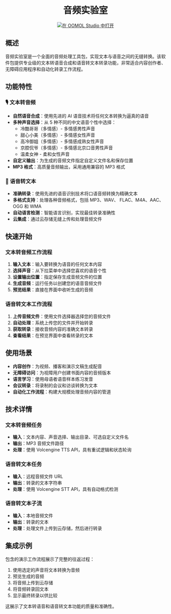 <div align=center>
	<h1>音频实验室</h1>
	<p><a href="https://hub.oomol.com/package/audio-lab?open=true" target="_blank"><img src="https://static.oomol.com/assets/button.svg" alt="在 OOMOL Studio 中打开" /></a></p>
</div>

## 概述

音频实验室是一个全面的音频处理工具包，实现文本与语音之间的无缝转换。该软件包提供专业级的文本转语音合成和语音转文本转录功能，非常适合内容创作者、无障碍应用程序和自动化转录工作流程。

## 功能特性

### 🎙️ 文本转音频
- **自然语音合成**：使用先进的 AI 语音技术将任何文本转换为逼真的语音
- **多种声音选择**：从 5 种不同的中文语音个性中选择：
  - 冷酷哥哥（多情感）- 多情感男性声音
  - 甜心小美（多情感）- 多情感女性声音
  - 高冷御姐（多情感）- 多情感成熟女性声音
  - 京腔侃爷（多情感）- 多情感北京口音男性声音
  - 温柔女神 - 柔和女性声音
- **自定义输出**：为生成的音频文件指定自定义文件名和保存位置
- **MP3 格式**：高质量音频输出，采用通用兼容的 MP3 格式

### 📝 语音转文本
- **准确转录**：使用先进的语音识别技术将口语音频转换为精确文本
- **多格式支持**：处理各种音频格式，包括 MP3、WAV、 FLAC、M4A、AAC、OGG 和 WMA
- **自动语言检测**：智能语言识别，实现最佳转录准确性
- **云集成**：通过云存储无缝上传和处理音频文件

## 快速开始

### 文本转音频工作流程
1. **输入文本**：输入要转换为语音的任何文本内容
2. **选择声音**：从下拉菜单中选择您喜欢的语音个性
3. **设置输出位置**：指定保存生成音频文件的位置
4. **生成音频**：运行任务以创建您的语音音频文件
5. **预览结果**：直接在界面中收听生成的音频

### 语音转文本工作流程
1. **上传音频文件**：使用文件选择器选择您的音频文件
2. **自动处理**：系统上传您的文件并开始转录
3. **获取转录**：接收音频内容的准确文本转录
4. **查看结果**：在预览界面中查看转录的文本

## 使用场景

- **内容创作**：为视频、播客和演示文稿生成配音
- **无障碍访问**：为视障用户创建书面内容的音频版本
- **语言学习**：使用母语者语音样本练习发音
- **会议转录**：将录制的会议和访谈转换为文本
- **自动化工作流程**：构建大规模处理音频内容的管道

## 技术详情

### 文本转音频任务
- **输入**：文本内容、声音选择、输出目录、可选自定义文件名
- **输出**：MP3 音频文件路径
- **处理**：使用 Volcengine TTS API，具有重试逻辑和状态轮询

### 语音转文本任务
- **输入**：远程音频文件 URL
- **输出**：转录的文本字符串
- **处理**：使用 Volcengine STT API，具有自动格式检测

### 语音转文本子流
- **输入**：本地音频文件
- **输出**：转录的文本
- **处理**：处理文件上传到云存储，然后进行转录

## 集成示例

包含的演示工作流程展示了完整的往返过程：
1. 使用选定的声音将文本转换为音频
2. 预览生成的音频
3. 将音频上传到云存储
4. 将音频转录回文本
5. 显示最终转录以供比较

这展示了文本转语音和语音转文本功能的质量和准确性。